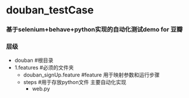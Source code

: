 # douban_testCase
### 基于selenium+behave+python实现的自动化测试demo for 豆瓣

### 层级
- douban #根目录
- 1.features #必须的文件夹 
    * douban_signUp.feature   #feature 用于映射参数和运行步骤
    * steps    #用于存放python文件 主要自动化实现
      * web.py 
